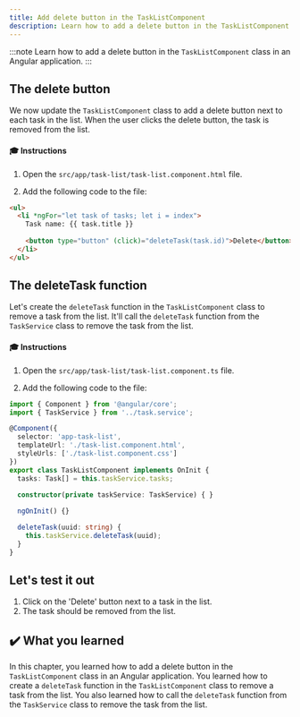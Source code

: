```yaml
---
title: Add delete button in the TaskListComponent
description: Learn how to add a delete button in the TaskListComponent class in an Angular application.
---
```


:::note
Learn how to add a delete button in the `TaskListComponent` class in an Angular application.
:::

## The delete button

We now update the `TaskListComponent` class to add a delete button next to each task in the list.
When the user clicks the delete button, the task is removed from the list.

#### 🎓 Instructions

1. Open the `src/app/task-list/task-list.component.html` file.

2. Add the following code to the file:

```html ins={"1. Add a delete button": 4-5}
<ul>
  <li *ngFor="let task of tasks; let i = index">
    Task name: {{ task.title }}
    
    <button type="button" (click)="deleteTask(task.id)">Delete</button>
  </li>
</ul>
```

## The deleteTask function

Let's create the `deleteTask` function in the `TaskListComponent` class to remove a task from the list.
It'll call the `deleteTask` function from the `TaskService` class to remove the task from the list.

#### 🎓 Instructions

1. Open the `src/app/task-list/task-list.component.ts` file.

2. Add the following code to the file:

```typescript ins={"Add the deleteTask function and call the TaskService deleteTask": 14-17}
import { Component } from '@angular/core';
import { TaskService } from '../task.service';

@Component({
  selector: 'app-task-list',
  templateUrl: './task-list.component.html',
  styleUrls: ['./task-list.component.css']
})
export class TaskListComponent implements OnInit {
  tasks: Task[] = this.taskService.tasks;

  constructor(private taskService: TaskService) { }
    
  ngOnInit() {}  

  deleteTask(uuid: string) {
    this.taskService.deleteTask(uuid);
  }
}
```

## Let's test it out

1. Click on the 'Delete' button next to a task in the list.
2. The task should be removed from the list.

## ✔️ What you learned

In this chapter, you learned how to add a delete button in the `TaskListComponent` class in an Angular application. You learned how to create a `deleteTask` function in the `TaskListComponent` class to remove a task from the list. You also learned how to call the `deleteTask` function from the `TaskService` class to remove the task from the list.
